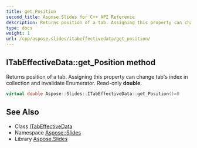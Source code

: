 ```yaml
---
title: get_Position
second_title: Aspose.Slides for C++ API Reference
description: Returns position of a tab. Assigning this property can change tab's index in collection and invalidate Enumerator. Read-only double.
type: docs
weight: 1
url: /cpp/aspose.slides/itabeffectivedata/get_position/
---
```

## ITabEffectiveData::get_Position method


Returns position of a tab. Assigning this property can change tab's index in collection and invalidate Enumerator. Read-only **double**.

```cpp
virtual double Aspose::Slides::ITabEffectiveData::get_Position()=0
```

## See Also

* Class [ITabEffectiveData](../)
* Namespace [Aspose::Slides](../../)
* Library [Aspose.Slides](../../../)
